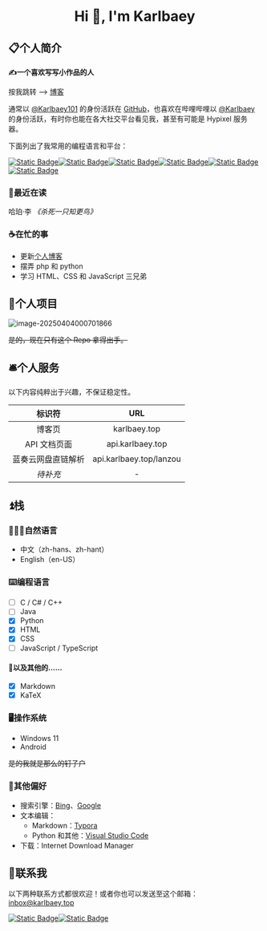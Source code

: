 # <center>Hi 👋, I'm Karlbaey</center>

## 📋个人简介

**✍一个喜欢写写小作品的人**

按我跳转 --> [博客](//karlbaey.top)

通常以 [@Karlbaey101](//github.com/karlbaey101) 的身份活跃在 [GitHub](//github.com)，也喜欢在哔哩哔哩以 [@Karlbaey](https://space.bilibili.com/383959860) 的身份活跃，有时你也能在各大社交平台看见我，甚至有可能是 Hypixel 服务器。

下面列出了我常用的编程语言和平台：

[![Static Badge](https://img.shields.io/badge/Python-m?style=flat-square&logo=python&logoColor=white&labelColor=%233776AB&color=%233776AB)](//python.org)[![Static Badge](https://img.shields.io/badge/Git-m?style=flat-square&logo=git&logoColor=white&labelColor=%23F05032&color=%23F05032)](//git-scm.com)[![Static Badge](https://img.shields.io/badge/Node.js-m?style=flat-square&logo=nodedotjs&logoColor=white&labelColor=%235FA04E&color=%235FA04E)](//nodejs.org)[![Static Badge](https://img.shields.io/badge/HTML-m?style=flat-square&logo=html5&logoColor=white&labelColor=%23E34F26&color=%23E34F26)](//html.spec.whatwg.org)[![Static Badge](https://img.shields.io/badge/Markdown-black?style=flat-square&logo=markdown&logoColor=white&labelColor=black&color=black)](https://www.markdown.cn/)[![Static Badge](https://img.shields.io/badge/GitHub-m?style=flat-square&logo=github&logoColor=white&labelColor=%23181717&color=%23181717)](//github.com/Karlbaey101)

### 📕**最近在读**

哈珀·李 *《杀死一只知更鸟》*

### ☕在忙的事

- 更新[个人博客](//karlbaey.top)
- 摆弄 php 和 python
- 学习 HTML、CSS 和 JavaScript 三兄弟

## 🥇个人项目

![image-20250404000701866](C:\Users\陈\AppData\Roaming\Typora\typora-user-images\image-20250404000701866.png)

~~是的，现在只有这个 Repo 拿得出手。~~

## 🛎️个人服务

以下内容纯粹出于兴趣，不保证稳定性。

|       标识符       |           URL           |
| :----------------: | :---------------------: |
|       博客页       |      karlbaey.top       |
|    API 文档页面    |    api.karlbaey.top     |
| 蓝奏云网盘直链解析 | api.karlbaey.top/lanzou |
|      *待补充*      |            -            |

## ⏫栈

### 🧑‍🤝‍🧑自然语言

- 中文（zh-hans、zh-hant）
- English（en-US）

### ⌨️编程语言

- [ ] C / C# / C++
- [ ] Java
- [x] Python
- [x] HTML
- [x] CSS
- [ ] JavaScript / TypeScript

#### 📌以及其他的……

- [x] Markdown
- [x] KaTeX

### 🖥️操作系统

- Windows 11
- Android

~~是的我就是那么的钉子户~~

### 🥰其他偏好

- 搜索引擎：[Bing](//bing.com)、[Google](//google.com)
- 文本编辑：
	- Markdown：[Typora](//typoraio.cn)
	- Python 和其他：[Visual Studio Code](//code.visualstudio.com/)
- 下载：Internet Download Manager

## 🔗联系我

以下两种联系方式都很欢迎！或者你也可以发送至这个邮箱：<a href="mailto:inbox@karlbaey.top">inbox@karlbaey.top</a>

[![Static Badge](https://img.shields.io/badge/BLOG-m?style=for-the-badge&logo=bookstack&logoColor=white&labelColor=%230288D1&color=%230288D1)](//karlbaey.top)[![Static Badge](https://img.shields.io/badge/EMAIL-m?style=for-the-badge&logo=maildotru&logoColor=white&labelColor=%23005FF9&color=%23005FF9)](mailto:karlbaey101@outlook.com)


